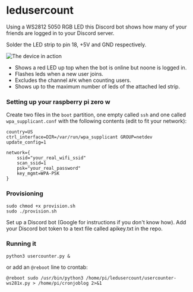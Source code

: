 # ledusercount

Using a WS2812 5050 RGB LED this Discord bot shows how many of your friends are logged in to your Discord server.

Solder the LED strip to pin 18, +5V and GND respectively.

![The device in action](https://i.imgur.com/EIKJVU9m.jpg)

* Shows a red LED up top when the bot is online but noone is logged in.
* Flashes leds when a new user joins.
* Excludes the channel ```AFK``` when counting users.
* Shows up to the maximum number of leds of the attached led strip.

### Setting up your raspberry pi zero w
Create two files in the `boot` partition, one empty called `ssh` and one called `wpa_supplicant.conf` with the following contents (edit to fit your network):
```
country=US
ctrl_interface=DIR=/var/run/wpa_supplicant GROUP=netdev
update_config=1

network={
    ssid="your_real_wifi_ssid"
    scan_ssid=1
    psk="your_real_password"
    key_mgmt=WPA-PSK
}
```

### Provisioning
```
sudo chmod +x provision.sh
sudo ./provision.sh
```
Set up a Discord bot (Google for instructions if you don't know how).
Add your Discord bot token to a text file called apikey.txt in the repo.

### Running it
```
python3 usercounter.py &
```
or add an `@reboot` line to crontab:
```
@reboot sudo /usr/bin/python3 /home/pi/ledusercount/usercounter-ws281x.py > /home/pi/cronjoblog 2>&1
```
